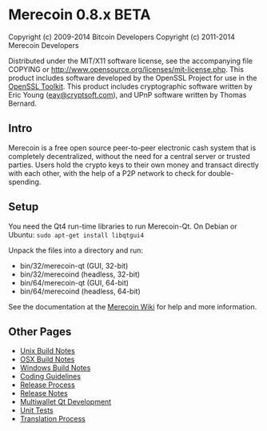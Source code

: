 Merecoin 0.8.x BETA
====================

Copyright (c) 2009-2014 Bitcoin Developers
Copyright (c) 2011-2014 Merecoin Developers

Distributed under the MIT/X11 software license, see the accompanying
file COPYING or http://www.opensource.org/licenses/mit-license.php.
This product includes software developed by the OpenSSL Project for use in the [OpenSSL Toolkit](http://www.openssl.org/). This product includes
cryptographic software written by Eric Young ([eay@cryptsoft.com](mailto:eay@cryptsoft.com)), and UPnP software written by Thomas Bernard.


Intro
---------------------
Merecoin is a free open source peer-to-peer electronic cash system that is
completely decentralized, without the need for a central server or trusted
parties.  Users hold the crypto keys to their own money and transact directly
with each other, with the help of a P2P network to check for double-spending.


Setup
---------------------
You need the Qt4 run-time libraries to run Merecoin-Qt. On Debian or Ubuntu:
	`sudo apt-get install libqtgui4`

Unpack the files into a directory and run:

- bin/32/merecoin-qt (GUI, 32-bit)
- bin/32/merecoind (headless, 32-bit)
- bin/64/merecoin-qt (GUI, 64-bit)
- bin/64/merecoind (headless, 64-bit)

See the documentation at the [Merecoin Wiki](http://merecoin.info)
for help and more information.


Other Pages
---------------------
- [Unix Build Notes](build-unix.md)
- [OSX Build Notes](build-osx.md)
- [Windows Build Notes](build-msw.md)
- [Coding Guidelines](coding.md)
- [Release Process](release-process.md)
- [Release Notes](release-notes.md)
- [Multiwallet Qt Development](multiwallet-qt.md)
- [Unit Tests](unit-tests.md)
- [Translation Process](translation_process.md)
